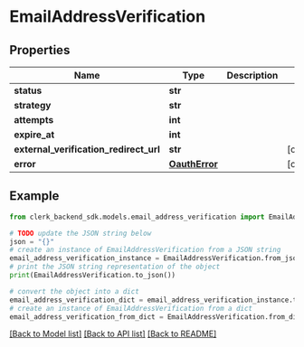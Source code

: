 # EmailAddressVerification


## Properties

Name | Type | Description | Notes
------------ | ------------- | ------------- | -------------
**status** | **str** |  | 
**strategy** | **str** |  | 
**attempts** | **int** |  | 
**expire_at** | **int** |  | 
**external_verification_redirect_url** | **str** |  | [optional] 
**error** | [**OauthError**](OauthError.md) |  | [optional] 

## Example

```python
from clerk_backend_sdk.models.email_address_verification import EmailAddressVerification

# TODO update the JSON string below
json = "{}"
# create an instance of EmailAddressVerification from a JSON string
email_address_verification_instance = EmailAddressVerification.from_json(json)
# print the JSON string representation of the object
print(EmailAddressVerification.to_json())

# convert the object into a dict
email_address_verification_dict = email_address_verification_instance.to_dict()
# create an instance of EmailAddressVerification from a dict
email_address_verification_from_dict = EmailAddressVerification.from_dict(email_address_verification_dict)
```
[[Back to Model list]](../README.md#documentation-for-models) [[Back to API list]](../README.md#documentation-for-api-endpoints) [[Back to README]](../README.md)


